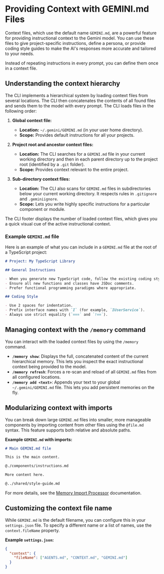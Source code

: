 # Providing Context with GEMINI.md Files

Context files, which use the default name `GEMINI.md`, are a powerful feature for providing instructional context to the Gemini model. You can use these files to give project-specific instructions, define a persona, or provide coding style guides to make the AI's responses more accurate and tailored to your needs.

Instead of repeating instructions in every prompt, you can define them once in a context file.

## Understanding the context hierarchy

The CLI implements a hierarchical system by loading context files from several locations. The CLI then concatenates the contents of all found files and sends them to the model with every prompt. The CLI loads files in the following order:

1.  **Global context file:**
    -   **Location:** `~/.gemini/GEMINI.md` (in your user home directory).
    -   **Scope:** Provides default instructions for all your projects.

2.  **Project root and ancestor context files:**
    -   **Location:** The CLI searches for a `GEMINI.md` file in your current working directory and then in each parent directory up to the project root (identified by a `.git` folder).
    -   **Scope:** Provides context relevant to the entire project.

3.  **Sub-directory context files:**
    -   **Location:** The CLI also scans for `GEMINI.md` files in subdirectories below your current working directory. It respects rules in `.gitignore` and `.geminiignore`.
    -   **Scope:** Lets you write highly specific instructions for a particular component or module.

The CLI footer displays the number of loaded context files, which gives you a quick visual cue of the active instructional context.

### Example `GEMINI.md` file

Here is an example of what you can include in a `GEMINI.md` file at the root of a TypeScript project:

```markdown
# Project: My TypeScript Library

## General Instructions

- When you generate new TypeScript code, follow the existing coding style.
- Ensure all new functions and classes have JSDoc comments.
- Prefer functional programming paradigms where appropriate.

## Coding Style

- Use 2 spaces for indentation.
- Prefix interface names with `I` (for example, `IUserService`).
- Always use strict equality (`===` and `!==`).
```

## Managing context with the `/memory` command

You can interact with the loaded context files by using the `/memory` command.

-   **`/memory show`**: Displays the full, concatenated content of the current hierarchical memory. This lets you inspect the exact instructional context being provided to the model.
-   **`/memory refresh`**: Forces a re-scan and reload of all `GEMINI.md` files from all configured locations.
-   **`/memory add <text>`**: Appends your text to your global `~/.gemini/GEMINI.md` file. This lets you add persistent memories on the fly.

## Modularizing context with imports

You can break down large `GEMINI.md` files into smaller, more manageable components by importing content from other files using the `@file.md` syntax. This feature supports both relative and absolute paths.

**Example `GEMINI.md` with imports:**
```markdown
# Main GEMINI.md file

This is the main content.

@./components/instructions.md

More content here.

@../shared/style-guide.md
```

For more details, see the [Memory Import Processor](../core/memport.md) documentation.

## Customizing the context file name

While `GEMINI.md` is the default filename, you can configure this in your `settings.json` file. To specify a different name or a list of names, use the `context.fileName` property.

**Example `settings.json`:**
```json
{
  "context": {
    "fileName": ["AGENTS.md", "CONTEXT.md", "GEMINI.md"]
  }
}
```
